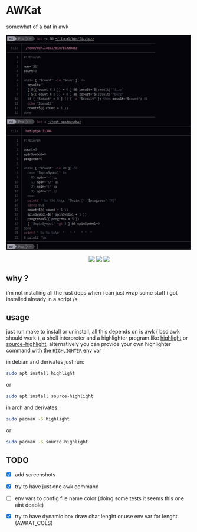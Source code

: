 # AWKat

somewhat of a bat in awk

<img src="./screenshot.png" width="500">

<p align="center">
<a href="https://github.com/eylles/awkat" alt="GitHub"><img src="https://img.shields.io/badge/Github-2B3137?style=for-the-badge&logo=Github&logoColor=FFFFFF"></a>
<a href="https://gitlab.com/eylles/awkat" alt="GitLab"><img src="https://img.shields.io/badge/Gitlab-380D75?style=for-the-badge&logo=Gitlab"></a>
<a href="https://codeberg.org/eylles/awkat" alt="CodeBerg"><img src="https://img.shields.io/badge/Codeberg-2185D0?style=for-the-badge&logo=codeberg&logoColor=F2F8FC"></a>
</p>

## why ?

i'm not installing all the rust deps when i can just wrap some stuff i got installed already in a script /s


## usage

just run make to install or uninstall, all this depends on is awk ( bsd awk should work ), a shell interpreter and a highlighter program like [highlight](http://www.andre-simon.de/doku/highlight/highlight.php) or [source-highlight](https://www.gnu.org/software/src-highlite/), alternatively you can provide your own highlighter command with the `HIGHLIGHTER` env var

in debian and derivates just run:
```sh 
sudo apt install highlight
```
or
```sh 
sudo apt install source-highlight
```

in arch and derivates:
```sh
sudo pacman -S highlight
```
or 
```sh
sudo pacman -S source-highlight
```


## TODO

- [x] add screenshots
- [x] try to have just one awk command
- [ ] env vars to config file name color (doing some tests it seems this one aint doable)
- [x] try to have dynamic box draw char lenght or use env var for lenght (AWKAT_COLS)

